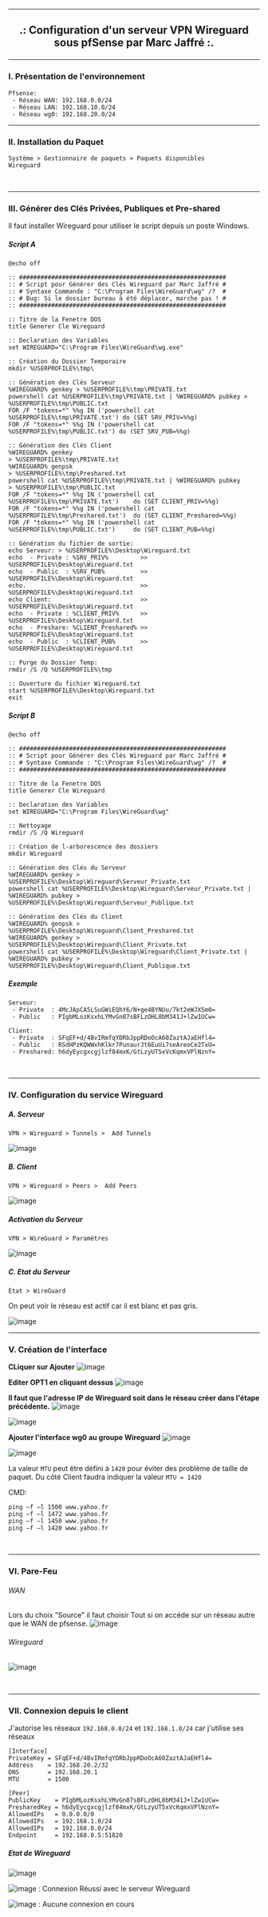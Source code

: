 ----------------------------------------------------------------------------------------------------------------------------------------------
## <p align='center'>.: Configuration d'un serveur VPN Wireguard sous pfSense par Marc Jaffré :.</p>

----------------------------------------------------------------------------------------------------------------------------------------------
### I. Présentation de l'environnement
```
Pfsense:
 - Réseau WAN: 192.168.0.0/24
 - Réseau LAN: 192.168.10.0/24
 - Réseau wg0: 192.168.20.0/24
```
----------------------------------------------------------------------------------------------------------------------------------------------

### II. Installation du Paquet
```
Système > Gestionnaire de paquets > Paquets disponibles
Wireguard
```
<br />

----------------------------------------------------------------------------------------------------------------------------------------------
### III. Générer des Clés Privées, Publiques et Pre-shared
Il faut installer Wireguard pour utiliser le script depuis un poste Windows.

##### Script A
```batch
@echo off

:: ##########################################################
:: # Script pour Générer des Clés Wireguard par Marc Jaffré #
:: # Syntaxe Commande : "C:\Program Files\WireGuard\wg" /?  #
:: # Bug: Si le dossier bureau à été déplacer, marche pas ! #
:: ##########################################################

:: Titre de la Fenetre DOS
title Generer Cle Wireguard

:: Declaration des Variables
set WIREGUARD="C:\Program Files\WireGuard\wg.exe"

:: Création du Dossier Temporaire
mkdir %USERPROFILE%\tmp\

:: Génération des Clés Serveur
%WIREGUARD% genkey > %USERPROFILE%\tmp\PRIVATE.txt
powershell cat %USERPROFILE%\tmp\PRIVATE.txt | %WIREGUARD% pubkey >  %USERPROFILE%\tmp\PUBLIC.txt
FOR /F "tokens=*" %%g IN ('powershell cat %USERPROFILE%\tmp\PRIVATE.txt') do (SET SRV_PRIV=%%g)
FOR /F "tokens=*" %%g IN ('powershell cat %USERPROFILE%\tmp\PUBLIC.txt') do (SET SRV_PUB=%%g)

:: Génération des Clés Client
%WIREGUARD% genkey                                                           > %USERPROFILE%\tmp\PRIVATE.txt
%WIREGUARD% genpsk                                                           > %USERPROFILE%\tmp\Preshared.txt
powershell cat %USERPROFILE%\tmp\PRIVATE.txt | %WIREGUARD% pubkey            > %USERPROFILE%\tmp\PUBLIC.txt
FOR /F "tokens=*" %%g IN ('powershell cat %USERPROFILE%\tmp\PRIVATE.txt')    do (SET CLIENT_PRIV=%%g)
FOR /F "tokens=*" %%g IN ('powershell cat %USERPROFILE%\tmp\Preshared.txt')  do (SET CLIENT_Preshared=%%g)
FOR /F "tokens=*" %%g IN ('powershell cat %USERPROFILE%\tmp\PUBLIC.txt')     do (SET CLIENT_PUB=%%g)

:: Génération du fichier de sortie:
echo Serveur: > %USERPROFILE%\Desktop\Wireguard.txt
echo  - Private : %SRV_PRIV%         >> %USERPROFILE%\Desktop\Wireguard.txt
echo  - Public  : %SRV_PUB%          >> %USERPROFILE%\Desktop\Wireguard.txt
echo.                                >> %USERPROFILE%\Desktop\Wireguard.txt
echo Client:                         >> %USERPROFILE%\Desktop\Wireguard.txt
echo  - Private : %CLIENT_PRIV%      >> %USERPROFILE%\Desktop\Wireguard.txt
echo  - Preshare: %CLIENT_Preshared% >> %USERPROFILE%\Desktop\Wireguard.txt
echo  - Public  : %CLIENT_PUB%       >> %USERPROFILE%\Desktop\Wireguard.txt

:: Purge du Dossier Temp:
rmdir /S /Q %USERPROFILE%\tmp

:: Ouverture du fichier Wireguard.txt
start %USERPROFILE%\Desktop\Wireguard.txt
exit
```

##### Script B
```batch
@echo off

:: ##########################################################
:: # Script pour Générer des Clés Wireguard par Marc Jaffré #
:: # Syntaxe Commande : "C:\Program Files\WireGuard\wg" /?  #
:: ##########################################################

:: Titre de la Fenetre DOS
title Generer Cle Wireguard

:: Declaration des Variables
set WIREGUARD="C:\Program Files\WireGuard\wg"

:: Nettoyage
rmdir /S /Q Wireguard

:: Création de l-arborescence des dossiers
mkdir Wireguard

:: Génération des Clés du Serveur
%WIREGUARD% genkey > %USERPROFILE%\Desktop\Wireguard\Serveur_Private.txt
powershell cat %USERPROFILE%\Desktop\Wireguard\Serveur_Private.txt | %WIREGUARD% pubkey > %USERPROFILE%\Desktop\Wireguard\Serveur_Publique.txt

:: Génération des Clés du Client
%WIREGUARD% genpsk > %USERPROFILE%\Desktop\Wireguard\Client_Preshared.txt
%WIREGUARD% genkey > %USERPROFILE%\Desktop\Wireguard\Client_Private.txt
powershell cat %USERPROFILE%\Desktop\Wireguard\Client_Private.txt | %WIREGUARD% pubkey > %USERPROFILE%\Desktop\Wireguard\Client_Publique.txt
```

##### Exemple
```
Serveur:
 - Private  : 4McJApCA5LSuGWiEQhY6/N+ge4BYNUu/7kt2eWJXSm0=
 - Public   : PIgbMLozKsxhLYMvGn87sBFLzOHL8bM341J+lZw1UCw=

Client:
 - Private  : SFqEF+d/4BvIRmfqYDRbJppRDoOcA60ZaztAJaEHfl4=
 - Public   : RSdHPzKQWWxhKlkr7PunaurJt6EuUi7seAreoCe2TxU=
 - Preshared: h6dyEycgxcgjlzf84mxK/GtLzyUT5xVcKqmxVPlNznY=
```
<br />

----------------------------------------------------------------------------------------------------------------------------------------------
### IV. Configuration du service Wireguard
##### A. Serveur
```
VPN > Wireguard > Tunnels >  Add Tunnels
```
![image](https://user-images.githubusercontent.com/35907/236337098-b1524720-6256-424d-90e7-cb119c3231bd.png)

##### B. Client
```
VPN > Wireguard > Peers >  Add Peers
```
![image](https://user-images.githubusercontent.com/35907/236337732-9e1b7a0d-897e-40d6-8e84-a203c47dcb8a.png)

##### Activation du Serveur
```
VPN > WireGuard > Paramètres
```
![image](https://user-images.githubusercontent.com/35907/236337964-5e5770e7-abaa-4b89-b57b-bd3d14b4c262.png)


##### C. Etat du Serveur
```
État > WireGuard
```
On peut voir le réseau est actif car il est blanc et pas gris.

![image](https://user-images.githubusercontent.com/35907/236338291-3962556b-d3c0-452a-a968-0cecfc93626f.png)
<br />

----------------------------------------------------------------------------------------------------------------------------------------------
### V. Création de l'interface 

**CLiquer sur Ajouter**
![image](https://user-images.githubusercontent.com/35907/236338769-42cbbcd2-89d1-4bc0-9481-b36d6d0e085c.png)

**Editer OPT1 en cliquant dessus** 
![image](https://user-images.githubusercontent.com/35907/236338820-b15c34d6-f4b7-4422-87a7-3eeedffcbac1.png)

**Il faut que l'adresse IP de Wireguard soit dans le réseau créer dans l'étape précédente.**
![image](https://user-images.githubusercontent.com/35907/236339134-e7d9137f-7f3e-40c6-95aa-ac36643e7967.png)

![image](https://user-images.githubusercontent.com/35907/236339280-37bebab7-19ec-4e53-a6c2-f52f68265c21.png)

**Ajouter l'interface wg0 au groupe Wireguard**
![image](https://user-images.githubusercontent.com/35907/236339352-1e512167-e3fa-4805-93e6-224be6145af4.png)

![image](https://user-images.githubusercontent.com/35907/236339386-caff331c-85c4-4a90-8b1d-cc3328968e06.png)

La valeur `MTU` peut être défini à `1420` pour éviter des problème de taille de paquet. Du côté Client faudra indiquer la valeur `MTU = 1420`

CMD:
```batch
ping –f –l 1500 www.yahoo.fr
ping –f –l 1472 www.yahoo.fr
ping –f –l 1450 www.yahoo.fr
ping –f –l 1420 www.yahoo.fr
```

<br />

----------------------------------------------------------------------------------------------------------------------------------------------
### VI. Pare-Feu
###### WAN
Lors du choix "Source" il faut choisir Tout si on accéde sur un réseau autre que le WAN de pfsense.
![image](https://user-images.githubusercontent.com/35907/236339693-fa31fef5-d22b-4450-b87b-42ad2c006401.png)

###### Wireguard
![image](https://user-images.githubusercontent.com/35907/236339772-8f69c96a-30f5-4166-bffa-03e1e901b393.png)

<br />

----------------------------------------------------------------------------------------------------------------------------------------------
### VII. Connexion depuis le client
J'autorise les réseaux `192.168.0.0/24` et `192.168.1.0/24` car j'utilise ses réseaux
```
[Interface]
PrivateKey = SFqEF+d/4BvIRmfqYDRbJppRDoOcA60ZaztAJaEHfl4=
Address    = 192.168.20.2/32
DNS        = 192.168.20.1
MTU        = 1500

[Peer]
PublicKey    = PIgbMLozKsxhLYMvGn87sBFLzOHL8bM341J+lZw1UCw=
PresharedKey = h6dyEycgxcgjlzf84mxK/GtLzyUT5xVcKqmxVPlNznY=
AllowedIPs   = 0.0.0.0/0
AllowedIPs   = 192.168.1.0/24
AllowedIPs   = 192.168.0.0/24
Endpoint     = 192.168.0.5:51820
```

##### Etat de Wireguard

![image](https://user-images.githubusercontent.com/35907/236340595-d801adc3-c990-47c5-8ee4-632a9da7504a.png)

![image](https://user-images.githubusercontent.com/35907/236340858-ad617dfd-8bcd-44b2-b6a7-b7d34c440648.png) : Connexion Réussi avec le serveur Wireguard

![image](https://user-images.githubusercontent.com/35907/236338483-457647b9-b6b2-4d3c-b360-8db382e37fc4.png) : Aucune connexion en cours


